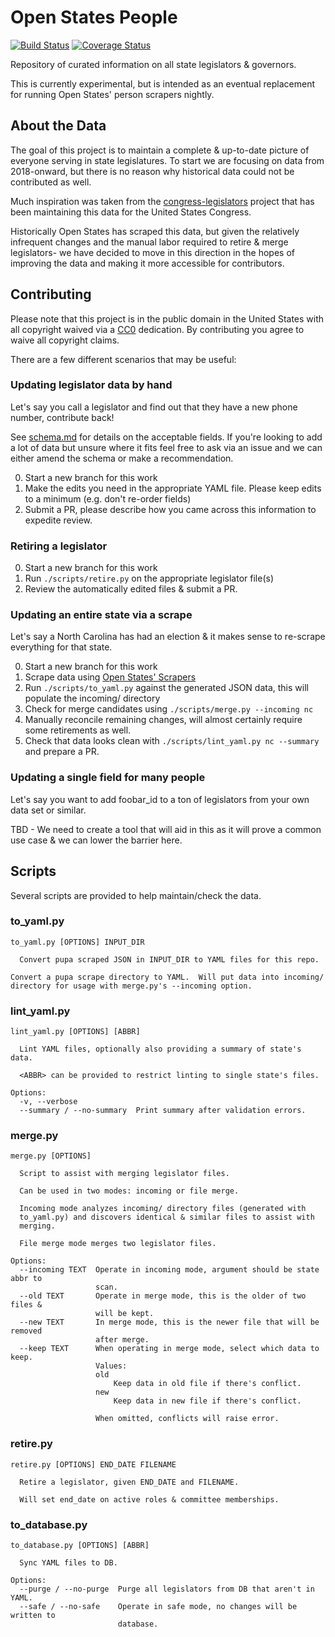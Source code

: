 # Open States People

[![Build Status](https://travis-ci.org/openstates/people.svg?branch=master)](https://travis-ci.org/openstates/people)
[![Coverage Status](https://coveralls.io/repos/github/openstates/people/badge.svg?branch=master)](https://coveralls.io/github/openstates/people?branch=master)

Repository of curated information on all state legislators & governors.

This is currently experimental, but is intended as an eventual replacement for running Open States' person scrapers nightly.


## About the Data

The goal of this project is to maintain a complete & up-to-date picture of everyone serving in state legislatures.  To start we are focusing on data from 2018-onward, but there is no reason why historical data could not be contributed as well.

Much inspiration was taken from the [congress-legislators](https://github.com/unitedstates/congress-legislators) project that has been maintaining this data for the United States Congress.

Historically Open States has scraped this data, but given the relatively infrequent changes and the manual labor required to retire & merge legislators- we have decided to move in this direction in the hopes of improving the data and making it more accessible for contributors.

## Contributing

Please note that this project is in the public domain in the United States with all copyright waived via a [CC0](https://creativecommons.org/publicdomain/zero/1.0/) dedication.  By contributing you agree to waive all copyright claims.

There are a few different scenarios that may be useful:

### Updating legislator data by hand

Let's say you call a legislator and find out that they have a new phone number, contribute back!

See [schema.md](schema.md) for details on the acceptable fields.  If you're looking to add a lot of data but unsure where it fits feel free to ask via an issue and we can either amend the schema or make a recommendation.

0. Start a new branch for this work
1. Make the edits you need in the appropriate YAML file.  Please keep edits to a minimum (e.g. don't re-order fields)
2. Submit a PR, please describe how you came across this information to expedite review.

### Retiring a legislator

0. Start a new branch for this work
1. Run `./scripts/retire.py` on the appropriate legislator file(s)
2. Review the automatically edited files & submit a PR.

### Updating an entire state via a scrape

Let's say a North Carolina has had an election & it makes sense to re-scrape everything for that state.

0. Start a new branch for this work
1. Scrape data using [Open States' Scrapers](https://github.com/openstates/openstates)
2. Run `./scripts/to_yaml.py` against the generated JSON data, this will populate the incoming/ directory 
3. Check for merge candidates using `./scripts/merge.py --incoming nc`
4. Manually reconcile remaining changes, will almost certainly require some retirements as well.
5. Check that data looks clean with `./scripts/lint_yaml.py nc --summary` and prepare a PR.

### Updating a single field for many people

Let's say you want to add foobar_id to a ton of legislators from your own data set or similar.

TBD - We need to create a tool that will aid in this as it will prove a common use case & we can lower the barrier here.

## Scripts

Several scripts are provided to help maintain/check the data.

### to_yaml.py
```
to_yaml.py [OPTIONS] INPUT_DIR

  Convert pupa scraped JSON in INPUT_DIR to YAML files for this repo.

Convert a pupa scrape directory to YAML.  Will put data into incoming/
directory for usage with merge.py's --incoming option.
```

### lint_yaml.py
```
lint_yaml.py [OPTIONS] [ABBR]

  Lint YAML files, optionally also providing a summary of state's data.

  <ABBR> can be provided to restrict linting to single state's files.

Options:
  -v, --verbose
  --summary / --no-summary  Print summary after validation errors.
```

### merge.py
```
merge.py [OPTIONS]

  Script to assist with merging legislator files.

  Can be used in two modes: incoming or file merge.

  Incoming mode analyzes incoming/ directory files (generated with
  to_yaml.py) and discovers identical & similar files to assist with
  merging.

  File merge mode merges two legislator files.

Options:
  --incoming TEXT  Operate in incoming mode, argument should be state abbr to
                   scan.
  --old TEXT       Operate in merge mode, this is the older of two files &
                   will be kept.
  --new TEXT       In merge mode, this is the newer file that will be removed
                   after merge.
  --keep TEXT      When operating in merge mode, select which data to keep.
                   Values:
                   old
                       Keep data in old file if there's conflict.
                   new
                       Keep data in new file if there's conflict.

                   When omitted, conflicts will raise error.
```

### retire.py
```
retire.py [OPTIONS] END_DATE FILENAME

  Retire a legislator, given END_DATE and FILENAME.

  Will set end_date on active roles & committee memberships.
```

### to_database.py
```
to_database.py [OPTIONS] [ABBR]

  Sync YAML files to DB.

Options:
  --purge / --no-purge  Purge all legislators from DB that aren't in YAML.
  --safe / --no-safe    Operate in safe mode, no changes will be written to
                        database.
```
